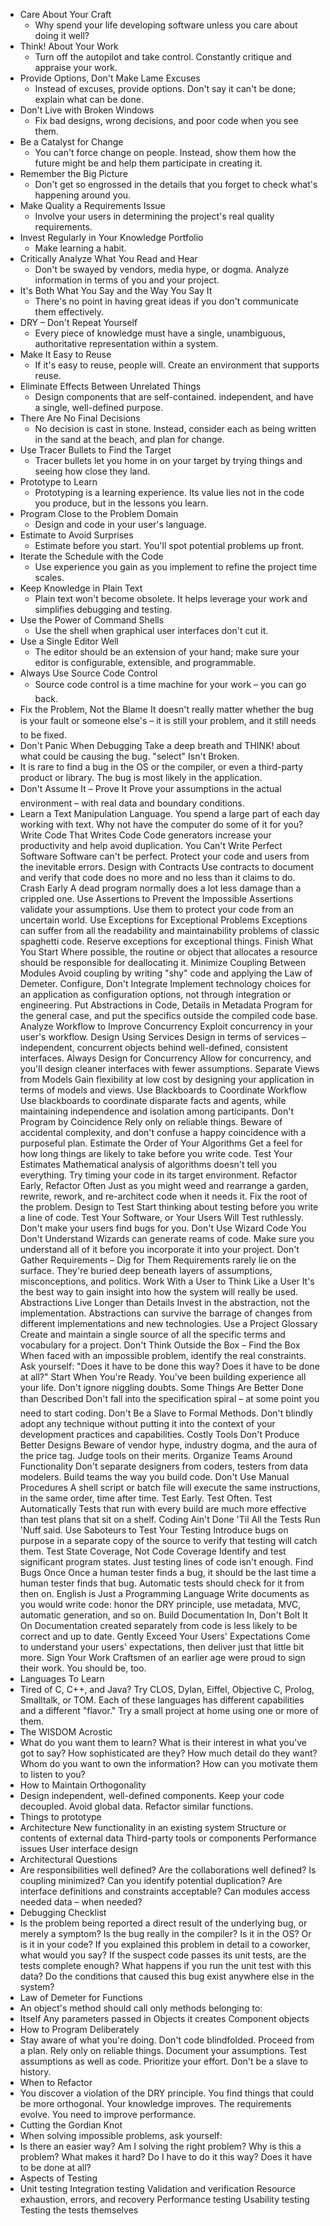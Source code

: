 - Care About Your Craft
	- Why spend your life developing software unless you care about doing it well?
- Think! About Your Work
	- Turn off the autopilot and take control. Constantly critique and appraise your work.
- Provide Options, Don't Make Lame Excuses
	- Instead of excuses, provide options. Don't say it can't be done; explain what can be done.
- Don't Live with Broken Windows
	- Fix bad designs, wrong decisions, and poor code when you see them.
- Be a Catalyst for Change
	- You can't force change on people. Instead, show them how the future might be and help them participate in creating it.
- Remember the Big Picture
	- Don't get so engrossed in the details that you forget to check what's happening around you.
- Make Quality a Requirements Issue
	- Involve your users in determining the project's real quality requirements.
- Invest Regularly in Your Knowledge Portfolio
	- Make learning a habit.
- Critically Analyze What You Read and Hear
	- Don't be swayed by vendors, media hype, or dogma. Analyze information in terms of you and your project.
- It's Both What You Say and the Way You Say It
	- There's no point in having great ideas if you don't communicate them effectively.
- DRY – Don't Repeat Yourself
	- Every piece of knowledge must have a single, unambiguous, authoritative representation within a system.
- Make It Easy to Reuse
	- If it's easy to reuse, people will. Create an environment that supports reuse.
- Eliminate Effects Between Unrelated Things
	- Design components that are self-contained. independent, and have a single, well-defined purpose.
- There Are No Final Decisions
	- No decision is cast in stone. Instead, consider each as being written in the sand at the beach, and plan for change.
- Use Tracer Bullets to Find the Target
	- Tracer bullets let you home in on your target by trying things and seeing how close they land.
- Prototype to Learn
	- Prototyping is a learning experience. Its value lies not in the code you produce, but in the lessons you learn.
- Program Close to the Problem Domain
	- Design and code in your user's language.
- Estimate to Avoid Surprises
	- Estimate before you start. You'll spot potential problems up front.
- Iterate the Schedule with the Code
	- Use experience you gain as you implement to refine the project time scales.
- Keep Knowledge in Plain Text
	- Plain text won't become obsolete. It helps leverage your work and simplifies debugging and testing.
- Use the Power of Command Shells
	- Use the shell when graphical user interfaces don't cut it.
- Use a Single Editor Well
	- The editor should be an extension of your hand; make sure your editor is configurable, extensible, and programmable.
- Always Use Source Code Control
	- Source code control is a time machine for your work – you can go back.
- Fix the Problem, Not the Blame
  It doesn't really matter whether the bug is your fault or someone else's – it is still your problem, and it still needs to be fixed.
- Don't Panic When Debugging
  Take a deep breath and THINK! about what could be causing the bug.
  "select" Isn't Broken.
- It is rare to find a bug in the OS or the compiler, or even a third-party product or library. The bug is most likely in the application.
- Don't Assume It – Prove It
  Prove your assumptions in the actual environment – with real data and boundary conditions.
- Learn a Text Manipulation Language.
  You spend a large part of each day working with text. Why not have the computer do some of it for you?
  Write Code That Writes Code
  Code generators increase your productivity and help avoid duplication.
  You Can't Write Perfect Software
  Software can't be perfect. Protect your code and users from the inevitable errors.
  Design with Contracts
  Use contracts to document and verify that code does no more and no less than it claims to do.
  Crash Early
  A dead program normally does a lot less damage than a crippled one.
  Use Assertions to Prevent the Impossible
  Assertions validate your assumptions. Use them to protect your code from an uncertain world.
  Use Exceptions for Exceptional Problems
  Exceptions can suffer from all the readability and maintainability problems of classic spaghetti code. Reserve exceptions for exceptional things.
  Finish What You Start
  Where possible, the routine or object that allocates a resource should be responsible for deallocating it.
  Minimize Coupling Between Modules
  Avoid coupling by writing "shy" code and applying the Law of Demeter.
  Configure, Don't Integrate
  Implement technology choices for an application as configuration options, not through integration or engineering.
  Put Abstractions in Code, Details in Metadata
  Program for the general case, and put the specifics outside the compiled code base.
  Analyze Workflow to Improve Concurrency
  Exploit concurrency in your user's workflow.
  Design Using Services
  Design in terms of services – independent, concurrent objects behind well-defined, consistent interfaces.
  Always Design for Concurrency
  Allow for concurrency, and you'll design cleaner interfaces with fewer assumptions.
  Separate Views from Models
  Gain flexibility at low cost by designing your application in terms of models and views.
  Use Blackboards to Coordinate Workflow
  Use blackboards to coordinate disparate facts and agents, while maintaining independence and isolation among participants.
  Don't Program by Coincidence
  Rely only on reliable things. Beware of accidental complexity, and don't confuse a happy coincidence with a purposeful plan.
  Estimate the Order of Your Algorithms
  Get a feel for how long things are likely to take before you write code.
  Test Your Estimates
  Mathematical analysis of algorithms doesn't tell you everything. Try timing your code in its target environment.
  Refactor Early, Refactor Often
  Just as you might weed and rearrange a garden, rewrite, rework, and re-architect code when it needs it. Fix the root of the problem.
  Design to Test
  Start thinking about testing before you write a line of code.
  Test Your Software, or Your Users Will
  Test ruthlessly. Don't make your users find bugs for you.
  Don't Use Wizard Code You Don't Understand
  Wizards can generate reams of code. Make sure you understand all of it before you incorporate it into your project.
  Don't Gather Requirements – Dig for Them
  Requirements rarely lie on the surface. They're buried deep beneath layers of assumptions, misconceptions, and politics.
  Work With a User to Think Like a User
  It's the best way to gain insight into how the system will really be used.
  Abstractions Live Longer than Details
  Invest in the abstraction, not the implementation. Abstractions can survive the barrage of changes from different implementations and new technologies.
  Use a Project Glossary
  Create and maintain a single source of all the specific terms and vocabulary for a project.
  Don't Think Outside the Box – Find the Box
  When faced with an impossible problem, identify the real constraints. Ask yourself: "Does it have to be done this way? Does it have to be done at all?"
  Start When You're Ready.
  You've been building experience all your life. Don't ignore niggling doubts.
  Some Things Are Better Done than Described
  Don't fall into the specification spiral – at some point you need to start coding.
  Don't Be a Slave to Formal Methods.
  Don't blindly adopt any technique without putting it into the context of your development practices and capabilities.
  Costly Tools Don't Produce Better Designs
  Beware of vendor hype, industry dogma, and the aura of the price tag. Judge tools on their merits.
  Organize Teams Around Functionality
  Don't separate designers from coders, testers from data modelers. Build teams the way you build code.
  Don't Use Manual Procedures
  A shell script or batch file will execute the same instructions, in the same order, time after time.
  Test Early. Test Often. Test Automatically
  Tests that run with every build are much more effective than test plans that sit on a shelf.
  Coding Ain't Done 'Til All the Tests Run
  'Nuff said.
  Use Saboteurs to Test Your Testing
  Introduce bugs on purpose in a separate copy of the source to verify that testing will catch them.
  Test State Coverage, Not Code Coverage
  Identify and test significant program states. Just testing lines of code isn't enough.
  Find Bugs Once
  Once a human tester finds a bug, it should be the last time a human tester finds that bug. Automatic tests should check for it from then on.
  English is Just a Programming Language
  Write documents as you would write code: honor the DRY principle, use metadata, MVC, automatic generation, and so on.
  Build Documentation In, Don't Bolt It On
  Documentation created separately from code is less likely to be correct and up to date.
  Gently Exceed Your Users' Expectations
  Come to understand your users' expectations, then deliver just that little bit more.
  Sign Your Work
  Craftsmen of an earlier age were proud to sign their work. You should be, too.
- Languages To Learn
- Tired of C, C++, and Java? Try CLOS, Dylan, Eiffel, Objective C, Prolog, Smalltalk, or TOM. Each of these languages has different capabilities and a different "flavor." Try a small project at home using one or more of them.
- The WISDOM Acrostic
- What do you want them to learn?
  What is their interest in what you've got to say?
  How sophisticated are they?
  How much detail do they want?
  Whom do you want to own the information?
  How can you motivate them to listen to you?
- How to Maintain Orthogonality
- Design independent, well-defined components.
  Keep your code decoupled.
  Avoid global data.
  Refactor similar functions.
- Things to prototype
- Architecture
  New functionality in an existing system
  Structure or contents of external data
  Third-party tools or components
  Performance issues
  User interface design
- Architectural Questions
- Are responsibilities well defined?
  Are the collaborations well defined?
  Is coupling minimized?
  Can you identify potential duplication?
  Are interface definitions and constraints acceptable?
  Can modules access needed data – when needed?
- Debugging Checklist
- Is the problem being reported a direct result of the underlying bug, or merely a symptom?
  Is the bug really in the compiler? Is it in the OS? Or is it in your code?
  If you explained this problem in detail to a coworker, what would you say?
  If the suspect code passes its unit tests, are the tests complete enough? What happens if you run the unit test with this data?
  Do the conditions that caused this bug exist anywhere else in the system?
- Law of Demeter for Functions
- An object's method should call only methods belonging to:
- Itself
  Any parameters passed in
  Objects it creates
  Component objects
- How to Program Deliberately
- Stay aware of what you're doing.
  Don't code blindfolded.
  Proceed from a plan.
  Rely only on reliable things.
  Document your assumptions.
  Test assumptions as well as code.
  Prioritize your effort.
  Don't be a slave to history.
- When to Refactor
- You discover a violation of the DRY principle.
  You find things that could be more orthogonal.
  Your knowledge improves.
  The requirements evolve.
  You need to improve performance.
- Cutting the Gordian Knot
- When solving impossible problems, ask yourself:
- Is there an easier way?
  Am I solving the right problem?
  Why is this a problem?
  What makes it hard?
  Do I have to do it this way?
  Does it have to be done at all?
- Aspects of Testing
- Unit testing
  Integration testing
  Validation and verification
  Resource exhaustion, errors, and recovery
  Performance testing
  Usability testing
  Testing the tests themselves